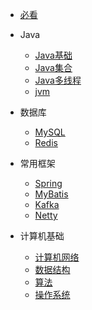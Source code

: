 
* [必看](./docs/必看.md)

* Java
  * [Java基础](./docs/java基础.md)
  * [Java集合](./docs/java集合.md)
  * [Java多线程](./docs/java多线程.md)
  * [jvm](./docs/jvm.md)
  
* 数据库
  * [MySQL](./docs/mysql.md)
  * [Redis](./docs/redis.md)
  
* 常用框架
  * [Spring](./docs/spring.md)
  * [MyBatis](./docs/mybatis.md)
  * [Kafka](./docs/kafka.md)
  * [Netty](./docs/netty.md)

* 计算机基础
  * [计算机网络](./docs/计算机网络.md)
  * [数据结构](./docs/数据结构.md)
  * [算法](./docs/算法.md)
  * [操作系统](./docs/操作系统.md)